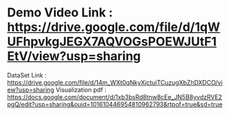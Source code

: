# Demo Video Link : https://drive.google.com/file/d/1qWUFhpvkgJEGX7AQVOGsPOEWJUtF1EtV/view?usp=sharing
DataSet Link : https://drive.google.com/file/d/14m_WXt0qNkyXjctuiTCuzugXbZhDXDCO/view?usp=sharing
Visualization pdf : https://docs.google.com/document/d/1xb3bsRd8tnw8cEe_JN5B8yvdzRVE2pgQ/edit?usp=sharing&ouid=101610446954810962793&rtpof=true&sd=true
